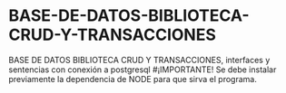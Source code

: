 # BASE-DE-DATOS-BIBLIOTECA-CRUD-Y-TRANSACCIONES
BASE DE DATOS BIBLIOTECA CRUD Y TRANSACCIONES, interfaces y sentencias con conexión a postgresql
#¡IMPORTANTE!
Se debe instalar previamente la dependencia de NODE para que sirva el programa.
